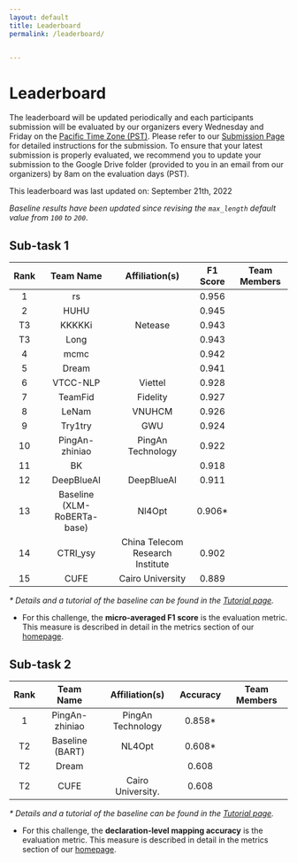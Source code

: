 ```yaml
---
layout: default
title: Leaderboard
permalink: /leaderboard/


---
```


# Leaderboard

The leaderboard will be updated periodically and each participants submission will be evaluated by our organizers every Wednesday and Friday on the [Pacific Time Zone (PST)](https://time.is/PT). Please refer to <!-- the template in the starter kit and --> our [Submission Page](https://nl4opt.github.io/submissions/) for detailed instructions for the submission. To ensure that your latest submission is properly evaluated, we recommend you to update your submission to the Google Drive folder (provided to you in an email from our organizers) by 8am on the evaluation days (PST). 

This leaderboard was last updated on: September 21th, 2022

*Baseline results have been updated since revising the `max_length` default value from `100` to `200`*.

## Sub-task 1

| Rank | Team Name                   | Affiliation(s)   | F1 Score | Team Members |
|:----:|:---------------------------:|:----------------:|:--------:|:------------:|
| 1    | rs                          |                  | 0.956    |              |
| 2    | HUHU                        |                  | 0.945    |              |
| T3   | KKKKKi                      | Netease          | 0.943    |              |
| T3   | Long                        |                  | 0.943    |              |
| 4    | mcmc                        |                  | 0.942    |              |
| 5    | Dream                       |                  | 0.941    |              |
| 6    | VTCC-NLP                    | Viettel          | 0.928    |              |
| 7    | TeamFid                     | Fidelity         | 0.927    |              |
| 8    | LeNam                       | VNUHCM           | 0.926    |              |
| 9    | Try1try                     | GWU              | 0.924    |              |
| 10   | PingAn-zhiniao              | PingAn Technology| 0.922    |              |
| 11   | BK                          |                  | 0.918    |              |
| 12   | DeepBlueAI                  | DeepBlueAI       | 0.911    |              |
| 13   | Baseline (XLM-RoBERTa-base) | Nl4Opt           | 0.906*   |              |
| 14   | CTRI_ysy                    | China Telecom Research Institute| 0.902   |              |
| 15   | CUFE                        | Cairo University | 0.889    |              |



*\* Details and a tutorial of the baseline can be found in the [Tutorial page](https://nl4opt.github.io/tutorial/).*

* For this challenge, the **micro-averaged F1 score** is the evaluation metric. This measure is described in detail in the metrics section of our [homepage](https://nl4opt.github.io/). 

## Sub-task 2

| Rank | Team Name       | Affiliation(s)   | Accuracy | Team Members |
|:----:|:---------------:|:----------------:|:--------:|:------------:|
| 1    | PingAn-zhiniao  | PingAn Technology| 0.858*   |              |
| T2   | Baseline (BART) | NL4Opt           | 0.608*   |              |
| T2   | Dream           |                  | 0.608    |              |
| T2   | CUFE            |Cairo University. | 0.608    |              |

*\* Details and a tutorial of the baseline can be found in the [Tutorial page](https://nl4opt.github.io/tutorial/).*

* For this challenge, the **declaration-level mapping accuracy** is the evaluation metric. This measure is described in detail in the metrics section of our [homepage](https://nl4opt.github.io/).
